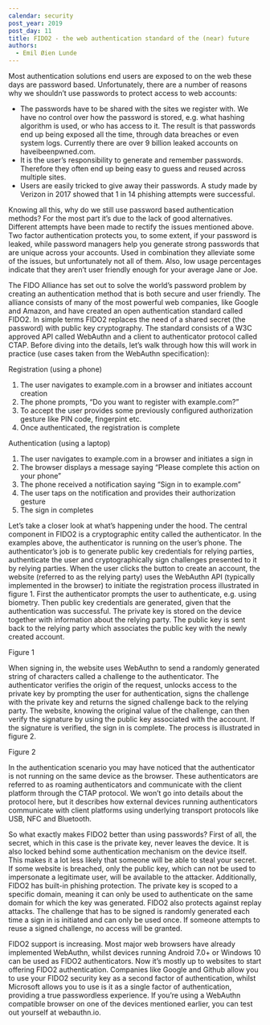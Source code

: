 ```yaml
---
calendar: security
post_year: 2019
post_day: 11
title: FIDO2 - the web authentication standard of the (near) future
authors:
  - Emil Øien Lunde
---
```

Most authentication solutions end users are exposed to on the web these days are password based. Unfortunately, there are a number of reasons why we shouldn’t use passwords to protect access to web accounts: 
* The passwords have to be shared with the sites we register with. We have no control over how the password is stored, e.g. what hashing algorithm is used, or who has access to it.  The result is that passwords end up being exposed all the time, through data breaches or even system logs.  Currently there are over 9 billion leaked accounts on haveibeenpwned.com.
* It is the user’s responsibility to generate and remember passwords. Therefore they often end up being easy to guess and reused across multiple sites.
* Users are easily tricked to give away their passwords. A study made by Verizon in 2017 showed that 1 in 14 phishing attempts were successful.

Knowing all this, why do we still use password based authentication methods? For the most part it’s due to the lack of good alternatives. Different attempts have been made to rectify the issues mentioned above. Two factor authentication protects you, to some extent, if your password is leaked, while password managers help you generate strong passwords that are unique across your accounts. Used in combination they alleviate some of the issues, but unfortunately not all of them. Also, low usage percentages indicate that they aren’t user friendly enough for your average Jane or Joe. 

The FIDO Alliance has set out to solve the world’s password problem by creating an authentication method that is both secure and user friendly. The alliance consists of many of the most powerful web companies, like Google and Amazon, and have created an open authentication standard called FIDO2. In simple terms FIDO2 replaces the need of a shared secret (the password) with public key cryptography. The standard consists of a W3C approved API called WebAuthn and a client to authenticator protocol called CTAP. Before diving into the details, let’s walk through how this will work in practice (use cases taken from the WebAuthn specification):

Registration (using a phone)
1. The user navigates to example.com in a browser and initiates account creation
2. The phone prompts, “Do you want to register with example.com?”
3. To accept the user provides some previously configured authorization gesture like PIN code, fingerpint etc.
4. Once authenticated, the registration is complete

Authentication (using a laptop)
1. The user navigates to example.com in a browser and initiates a sign in
2. The browser displays a message saying “Please complete this action on your phone”
3. The phone received a notification saying “Sign in to example.com”
4. The user taps on the notification and provides their authorization gesture
5. The sign in completes

Let’s take a closer look at what’s happening under the hood. The central component in FIDO2 is a cryptographic entity called the authenticator. In the examples above, the authenticator is running on the user’s phone. The authenticator’s job is to generate public key credentials for relying parties, authenticate the user and cryptographically sign challenges presented to it by relying parties. When the user clicks the button to create an account, the website (referred to as the relying party) uses the WebAuthn API (typically implemented in the browser) to initiate the registration process illustrated in figure 1. First the authenticator prompts the user to authenticate, e.g. using biometry. Then public key credentials are generated, given that the authentication was successful. The private key is stored on the device together with information about the relying party. The public key is sent back to the relying party which associates the public key with the newly created account.

Figure 1

When signing in, the website uses WebAuthn to send a randomly generated string of characters called a challenge to the authenticator. The authenticator verifies the origin of the request, unlocks access to the private key by prompting the user for authentication, signs the challenge with the private key and returns the signed challenge back to the relying party. The website, knowing the original value of the challenge, can then verify the signature by using the public key associated with the account. If the signature is verified, the sign in is complete. The process is illustrated in figure 2. 

Figure 2

In the authentication scenario you may have noticed that the authenticator is not running on the same device as the browser. These authenticators are referred to as roaming authenticators and communicate with the client platform through the CTAP protocol. We won’t go into details about the protocol here, but it describes how external devices running authenticators communicate with client platforms using underlying transport protocols like USB, NFC and Bluetooth.

So what exactly makes FIDO2 better than using passwords? First of all, the secret, which in this case is the private key, never leaves the device. It is also locked behind some authentication mechanism on the device itself. This makes it a lot less likely that someone will be able to steal your secret. If some website is breached, only the public key, which can not be used to impersonate a legitimate user, will be available to the attacker. Additionally, FIDO2 has built-in phishing protection. The private key is scoped to a specific domain, meaning it can only be used to authenticate on the same domain for which the key was generated. FIDO2 also protects against replay attacks. The challenge that has to be signed is randomly generated each time a sign in is initiated and can only be used once. If someone attempts to reuse a signed challenge, no access will be granted.

FIDO2 support is increasing. Most major web browsers have already implemented WebAuthn, whilst devices running Android 7.0+ or Windows 10 can be used as FIDO2 authenticators. Now it’s mostly up to websites to start offering FIDO2 authentication. Companies like Google and Github allow you to use your FIDO2 security key as a second factor of authentication, whilst Microsoft allows you to use is it as a single factor of authentication, providing a true passwordless experience. If you’re using a WebAuthn compatible browser on one of the devices mentioned earlier, you can test out yourself at webauthn.io. 

